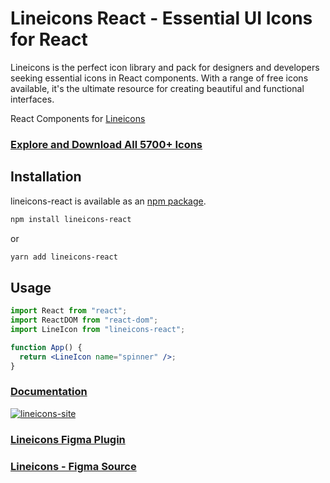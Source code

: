 # Lineicons React - Essential UI Icons for React

Lineicons is the perfect icon library and pack for designers and developers seeking essential icons in React components. With a range of free icons available, it's the ultimate resource for creating beautiful and functional interfaces.

React Components for [Lineicons](https://lineicons.com)

### [Explore and Download All 5700+ Icons](https://lineicons.com/)

## Installation

lineicons-react is available as an [npm package](https://www.npmjs.com/package/lineicons-react).

```sh
npm install lineicons-react
```

or

```sh
yarn add lineicons-react
```

## Usage

```jsx
import React from "react";
import ReactDOM from "react-dom";
import LineIcon from "lineicons-react";

function App() {
  return <LineIcon name="spinner" />;
}
```

### [Documentation](https://lineicons.com/docs)

[![lineicons-site](https://content.lineicons.com/wp-content/uploads/2023/01/lineicons-4.png)](https://lineicons.com/)

### [Lineicons Figma Plugin](https://www.figma.com/community/plugin/1217738304122072948/Lineicons)

### [Lineicons - Figma Source](https://www.figma.com/community/file/1198194066179400874)
